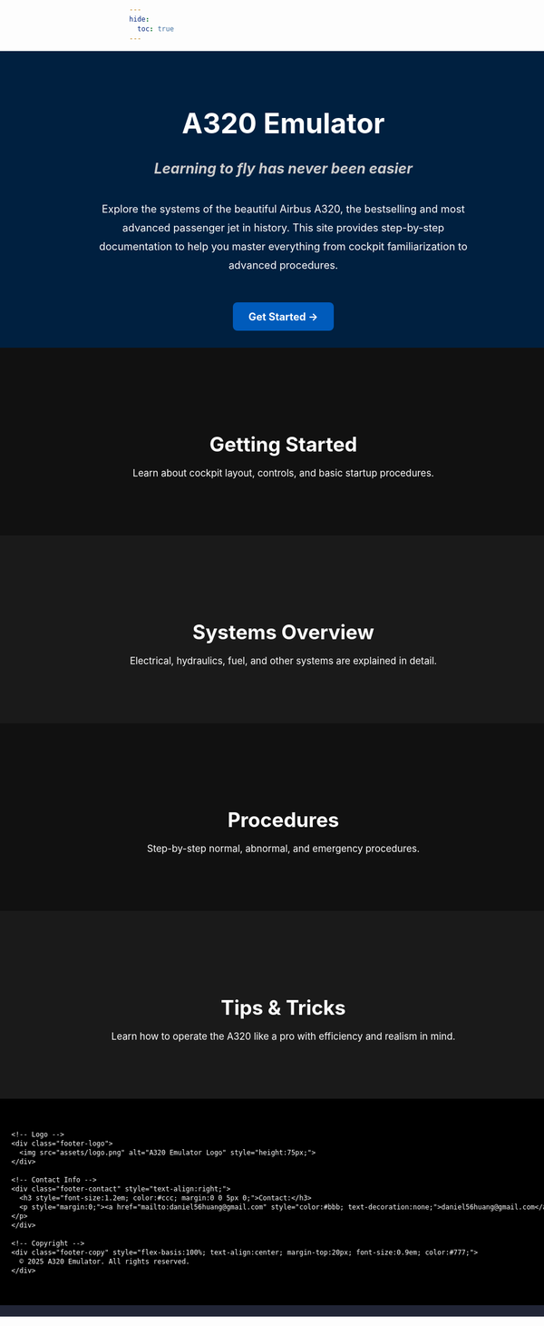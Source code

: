 ```yaml
---
hide:
  toc: true
---
```

<!-- Hero Section (Full Width) -->
<div class="hero-section" style="
  width:100vw;
  position:relative;
  left:50%;
  margin-left:-50vw;
  background-image: linear-gradient(rgba(0,0,0,0.5), rgba(0,0,0,0.5)), url('assets/banner.jpg');
  background-position: center 0;
  background-repeat: no-repeat;
  background-size: cover;
  background-color:#004080;
  color:white;
  text-align:center;
  padding:30px 20px;
">
  <h1 style="font-size:3.5em; font-weight:bold; margin-bottom:15px;">A320 Emulator</h1>
  <h3 style="font-size:1.8em; font-style:italic; color:#ccc; margin-bottom:40px;">
    Learning to fly has never been easier
  </h3>
  <p style="font-size:1.3em; max-width:700px; margin:0 auto 50px auto; line-height:1.8;">
    Explore the systems of the beautiful Airbus A320, the bestselling and most advanced passenger jet in history. This site provides step-by-step documentation to help you master everything from cockpit familiarization to advanced procedures.
  </p>
  <a href="getting-started/" style="
    display:inline-block;
    background-color:#005bbb;
    color:white;
    padding:14px 28px;
    border-radius:8px;
    font-size:1.3em;
    font-weight:bold;
    text-decoration:none;
    transition: background-color 0.2s ease;
  ">
    Get Started →
  </a>
</div>

<!-- Section 1 -->
<div class="section rectangle-1" style="width:100vw; position:relative; left:50%; margin-left:-50vw; background-color:#111; color:white; text-align:center; padding:100px 20px;">
  <h2 class="animated-text" style="font-size:2.5em; margin-bottom:20px;">Getting Started</h2>
  <p class="animated-text" style="font-size:1.2em; max-width:700px; margin:0 auto;">
    Learn about cockpit layout, controls, and basic startup procedures.
  </p>
</div>

<!-- Section 2 -->
<div class="section rectangle-2" style="width:100vw; background-image: url('assets/banner1.png'); background-position: center; background-repeat: no-repeat; background-size: cover; position:relative; left:50%; margin-left:-50vw; background-color:#1a1a1a; color:white; text-align:center; padding:100px 20px;">
  <h2 class="animated-text" style="font-size:2.5em; margin-bottom:20px;">Systems Overview</h2>
  <p class="animated-text" style="font-size:1.2em; max-width:700px; margin:0 auto;">
    Electrical, hydraulics, fuel, and other systems are explained in detail.
  </p>
</div>

<!-- Section 3 -->
<div class="section rectangle-3" style="width:100vw; position:relative; left:50%; margin-left:-50vw; background-color:#111; color:white; text-align:center; padding:100px 20px;">
  <h2 class="animated-text" style="font-size:2.5em; margin-bottom:20px;">Procedures</h2>
  <p class="animated-text" style="font-size:1.2em; max-width:700px; margin:0 auto;">
    Step-by-step normal, abnormal, and emergency procedures.
  </p>
</div>

<!-- Section 4 -->
<div class="section rectangle-4" style="width:100vw; position:relative; left:50%; margin-left:-50vw; background-color:#1a1a1a; color:white; text-align:center; padding:100px 20px;">
  <h2 class="animated-text" style="font-size:2.5em; margin-bottom:20px;">Tips & Tricks</h2>
  <p class="animated-text" style="font-size:1.2em; max-width:700px; margin:0 auto;">
    Learn how to operate the A320 like a pro with efficiency and realism in mind.
  </p>
</div>

<!-- Footer Banner -->
<footer class="footer-banner" style="width:100vw; position:relative; left:50%; margin-left:-50vw; background-color:#000000; color:white; padding:40px 20px;">
  <div class="footer-content" style="display:flex; justify-content:space-between; align-items:center; max-width:1200px; margin:0 auto; flex-wrap:wrap;">

    <!-- Logo -->
    <div class="footer-logo">
      <img src="assets/logo.png" alt="A320 Emulator Logo" style="height:75px;">
    </div>

    <!-- Contact Info -->
    <div class="footer-contact" style="text-align:right;">
      <h3 style="font-size:1.2em; color:#ccc; margin:0 0 5px 0;">Contact:</h3>
      <p style="margin:0;"><a href="mailto:daniel56huang@gmail.com" style="color:#bbb; text-decoration:none;">daniel56huang@gmail.com</a></p>
    </div>

    <!-- Copyright -->
    <div class="footer-copy" style="flex-basis:100%; text-align:center; margin-top:20px; font-size:0.9em; color:#777;">
      © 2025 A320 Emulator. All rights reserved.
    </div>
  </div>
</footer>

<!-- Section 5 (fixed markup) -->
<div class="section rectangle-5" style="width:100vw; position:relative; left:50%; margin-left:-50vw; background-color:#212536; color:white; text-align:center; padding:10px 20px;">
  <!-- optional content -->
</div>

<!-- Single parallax script (one copy only) -->
<script>
(function() {
  const hero = document.querySelector('.hero-section');
  if (!hero) return;

  function setHeroPos() {
    const scrollY = window.scrollY || window.pageYOffset;
    hero.style.backgroundPosition = `center ${scrollY * 0.5}px`;
  }

  // rAF-throttled scroll handler
  let ticking = false;
  function onScroll() {
    if (!ticking) {
      requestAnimationFrame(() => {
        setHeroPos();
        ticking = false;
      });
      ticking = true;
    }
  }

  window.addEventListener('scroll', onScroll, { passive: true });
  window.addEventListener('load', setHeroPos);
  // also set immediately
  setHeroPos();
})();
</script>
